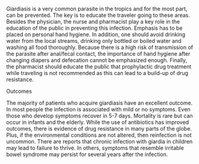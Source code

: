 Giardiasis is a very common parasite in the tropics and for the most part, can be prevented. The key is to educate the traveler going to these areas. Besides the physician, the nurse and pharmacist play a key role in the education of the public in preventing this infection. Emphasis has to be placed on personal hand hygiene. In addition, one should avoid drinking water from the local streams, drinking only bottled or boiled water and washing all food thoroughly. Because there is a high risk of transmission of the parasite after anal/fecal contact, the importance of hand hygiene after changing diapers and defecation cannot be emphasized enough. Finally, the pharmacist should educate the public that prophylactic drug treatment while traveling is not recommended as this can lead to a build-up of drug resistance.

Outcomes

The majority of patients who acquire giardiasis have an excellent outcome. In most people the infection is associated with mild or no symptoms. Even those who develop symptoms recover in 5-7 days. Mortality is rare but can occur in infants and the elderly. While the use of antibiotics has improved outcomes, there is evidence of drug resistance in many parts of the globe. Plus, if the environmental conditions are not altered, then reinfection is not uncommon. There are reports that chronic infection with giardia in children may lead to failure to thrive. In others, symptoms that resemble irritable bowel syndrome may persist for several years after the infection.